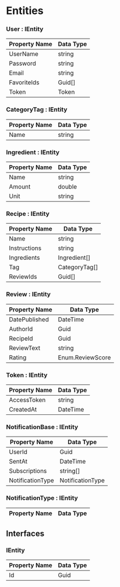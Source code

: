 # Entities

### User : IEntity

| **Property Name** | **Data Type** |
| ----------------- | ------------- |
| UserName          | string        |
| Password          | string        |
| Email             | string        |
| FavoriteIds       | Guid[]        |
| Token             | Token         |

### CategoryTag : IEntity

| **Property Name** | **Data Type** |
| ----------------- | ------------- |
| Name              | string        |

### Ingredient : IEntity

| **Property Name** | **Data Type** |
| ----------------- | ------------- |
| Name              | string        |
| Amount            | double        |
| Unit              | string        |

### Recipe : IEntity

| **Property Name** | **Data Type** |
| ----------------- | ------------- |
| Name              | string        |
| Instructions      | string        |
| Ingredients       | Ingredient[]  |
| Tag               | CategoryTag[] |
| ReviewIds         | Guid[]        |

### Review : IEntity

| **Property Name** | **Data Type**    |
| ----------------- | ---------------- |
| DatePublished     | DateTime         |
| AuthorId          | Guid             |
| RecipeId          | Guid             |
| ReviewText        | string           |
| Rating            | Enum.ReviewScore |

### Token : IEntity

| **Property Name** | **Data Type** |
| ----------------- | ------------- |
| AccessToken       | string        |
| CreatedAt         | DateTime      |

### NotificationBase : IEntity

| **Property Name** | **Data Type**    |
| ----------------- | ---------------- |
| UserId            | Guid             |
| SentAt            | DateTime         |
| Subscriptions     | string[]         |
| NotificationType  | NotificationType |

### NotificationType : IEntity

| **Property Name** | **Data Type** |
| ----------------- | ------------- |

## Interfaces

### IEntity

| **Property Name** | **Data Type** |
| ----------------- | ------------- |
| Id                | Guid          |
